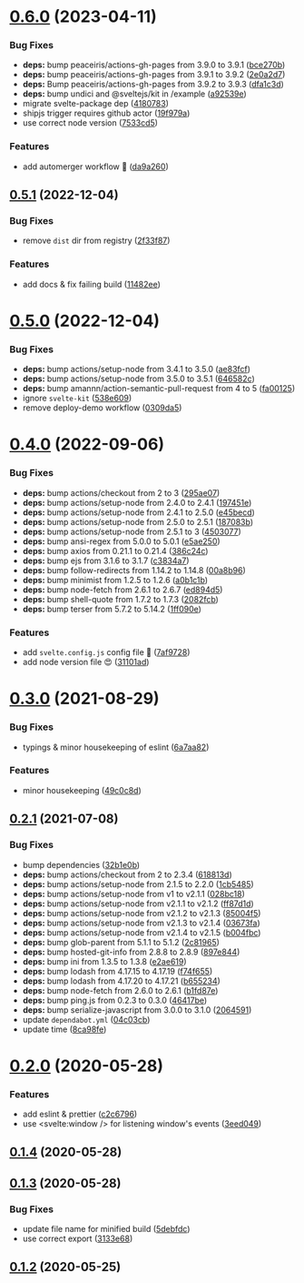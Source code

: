 # [0.6.0](https://github.com/vinayakkulkarni/s-offline/compare/v0.5.1...v0.6.0) (2023-04-11)


### Bug Fixes

* **deps:** bump peaceiris/actions-gh-pages from 3.9.0 to 3.9.1 ([bce270b](https://github.com/vinayakkulkarni/s-offline/commit/bce270bd3986a79627b4aee4f8a1027fcf8aecc5))
* **deps:** bump peaceiris/actions-gh-pages from 3.9.1 to 3.9.2 ([2e0a2d7](https://github.com/vinayakkulkarni/s-offline/commit/2e0a2d7c2e5c9b3e0b37ff34e11493def33159f8))
* **deps:** Bump peaceiris/actions-gh-pages from 3.9.2 to 3.9.3 ([dfa1c3d](https://github.com/vinayakkulkarni/s-offline/commit/dfa1c3db600dd644a8b27f95db4c71f56bf06e2c))
* **deps:** bump undici and @sveltejs/kit in /example ([a92539e](https://github.com/vinayakkulkarni/s-offline/commit/a92539e3318e955bbfc7a3fcab1d68ce1060fec3))
* migrate svelte-package dep ([4180783](https://github.com/vinayakkulkarni/s-offline/commit/4180783d5c628b7b9919b15724398a575e33f6c6))
* shipjs trigger requires github actor ([19f979a](https://github.com/vinayakkulkarni/s-offline/commit/19f979aac94678cf5c54128793ab19e8d523c722))
* use correct node version ([7533cd5](https://github.com/vinayakkulkarni/s-offline/commit/7533cd58c1f156015da56534bbee820dc9c41533))


### Features

* add automerger workflow 🎉 ([da9a260](https://github.com/vinayakkulkarni/s-offline/commit/da9a260ccaadf2374f99634515a50e5384cc9077))



## [0.5.1](https://github.com/vinayakkulkarni/s-offline/compare/v0.5.0...v0.5.1) (2022-12-04)


### Bug Fixes

* remove `dist` dir from registry ([2f33f87](https://github.com/vinayakkulkarni/s-offline/commit/2f33f8744d6f7b8b709d6040042134bd24956c45))


### Features

* add docs & fix failing build ([11482ee](https://github.com/vinayakkulkarni/s-offline/commit/11482ee1ba31aed86040979484c0fc0a74bfabda))



# [0.5.0](https://github.com/vinayakkulkarni/s-offline/compare/v0.4.0...v0.5.0) (2022-12-04)


### Bug Fixes

* **deps:** bump actions/setup-node from 3.4.1 to 3.5.0 ([ae83fcf](https://github.com/vinayakkulkarni/s-offline/commit/ae83fcff5007d8cf30641b9a5d7aefb91b5b0dee))
* **deps:** bump actions/setup-node from 3.5.0 to 3.5.1 ([646582c](https://github.com/vinayakkulkarni/s-offline/commit/646582c1bd60254a1883f1b44ac03d9559e9904c))
* **deps:** bump amannn/action-semantic-pull-request from 4 to 5 ([fa00125](https://github.com/vinayakkulkarni/s-offline/commit/fa00125c6a5cc55be4dab17e234310dd3f899309))
* ignore `svelte-kit` ([538e609](https://github.com/vinayakkulkarni/s-offline/commit/538e60939729f12846d197e5442c90d8abcd39e2))
* remove deploy-demo workflow ([0309da5](https://github.com/vinayakkulkarni/s-offline/commit/0309da59db74a5b9e00c413b83c164ca6297f152))



# [0.4.0](https://github.com/vinayakkulkarni/s-offline/compare/v0.3.0...v0.4.0) (2022-09-06)


### Bug Fixes

* **deps:** bump actions/checkout from 2 to 3 ([295ae07](https://github.com/vinayakkulkarni/s-offline/commit/295ae078e59c5e8d4956ec9cf9be61b189d72be4))
* **deps:** bump actions/setup-node from 2.4.0 to 2.4.1 ([197451e](https://github.com/vinayakkulkarni/s-offline/commit/197451eb87bd0f57d700215808287d4a20527901))
* **deps:** bump actions/setup-node from 2.4.1 to 2.5.0 ([e45becd](https://github.com/vinayakkulkarni/s-offline/commit/e45becd1bd322fe48e34e4fa77398df50d1b0134))
* **deps:** bump actions/setup-node from 2.5.0 to 2.5.1 ([187083b](https://github.com/vinayakkulkarni/s-offline/commit/187083bae4733c56c0dffe80ce183324ece76a8e))
* **deps:** bump actions/setup-node from 2.5.1 to 3 ([4503077](https://github.com/vinayakkulkarni/s-offline/commit/450307730b037f24b79eef6d72e4f4b239cb3cbf))
* **deps:** bump ansi-regex from 5.0.0 to 5.0.1 ([e5ae250](https://github.com/vinayakkulkarni/s-offline/commit/e5ae2500b6c8ad6bb2cb8e41afa853c8105cfd2d))
* **deps:** bump axios from 0.21.1 to 0.21.4 ([386c24c](https://github.com/vinayakkulkarni/s-offline/commit/386c24c9ef1a33412e4c86d9b048ea55bf9ea846))
* **deps:** bump ejs from 3.1.6 to 3.1.7 ([c3834a7](https://github.com/vinayakkulkarni/s-offline/commit/c3834a73755c8903050a6bbd3c5410457fbe0053))
* **deps:** bump follow-redirects from 1.14.2 to 1.14.8 ([00a8b96](https://github.com/vinayakkulkarni/s-offline/commit/00a8b96409cf983f2fc4e63844b45e6b7669f0d5))
* **deps:** bump minimist from 1.2.5 to 1.2.6 ([a0b1c1b](https://github.com/vinayakkulkarni/s-offline/commit/a0b1c1b5d81f0d2ba1aafe7babf77d7b284c0022))
* **deps:** bump node-fetch from 2.6.1 to 2.6.7 ([ed894d5](https://github.com/vinayakkulkarni/s-offline/commit/ed894d5f47ae8372cfd9186d437b2f45325107ad))
* **deps:** bump shell-quote from 1.7.2 to 1.7.3 ([2082fcb](https://github.com/vinayakkulkarni/s-offline/commit/2082fcb3a2c1d2ecde6cd1f9acc1f7c612572845))
* **deps:** bump terser from 5.7.2 to 5.14.2 ([1ff090e](https://github.com/vinayakkulkarni/s-offline/commit/1ff090e39b622cba8c5e87a45319da1fb4f3ea25))


### Features

* add `svelte.config.js` config file 🚨 ([7af9728](https://github.com/vinayakkulkarni/s-offline/commit/7af972888bce3da28c5671e14a0f2acff67a56a9))
* add node version file 😍 ([31101ad](https://github.com/vinayakkulkarni/s-offline/commit/31101ad011591b477de227c57f670723d03487af))



# [0.3.0](https://github.com/vinayakkulkarni/s-offline/compare/v0.2.1...v0.3.0) (2021-08-29)


### Bug Fixes

* typings & minor housekeeping of eslint ([6a7aa82](https://github.com/vinayakkulkarni/s-offline/commit/6a7aa82a641b14be4db5236baea92c13bbe4ab00))


### Features

* minor housekeeping ([49c0c8d](https://github.com/vinayakkulkarni/s-offline/commit/49c0c8d1eb3617957fbf7509108b4ad1646af11f))



## [0.2.1](https://github.com/vinayakkulkarni/s-offline/compare/v0.2.0...v0.2.1) (2021-07-08)


### Bug Fixes

* bump dependencies ([32b1e0b](https://github.com/vinayakkulkarni/s-offline/commit/32b1e0b9dc70f356068924581e4bd3d51dcdf85b))
* **deps:** bump actions/checkout from 2 to 2.3.4 ([618813d](https://github.com/vinayakkulkarni/s-offline/commit/618813d62d0d35eb99dd2451ab87a25ea165793e))
* **deps:** bump actions/setup-node from 2.1.5 to 2.2.0 ([1cb5485](https://github.com/vinayakkulkarni/s-offline/commit/1cb5485e397960bb777162a46b8e31531e762d10))
* **deps:** bump actions/setup-node from v1 to v2.1.1 ([028bc18](https://github.com/vinayakkulkarni/s-offline/commit/028bc18216acc098a334d2b2fedea8f46271d45b))
* **deps:** bump actions/setup-node from v2.1.1 to v2.1.2 ([ff87d1d](https://github.com/vinayakkulkarni/s-offline/commit/ff87d1db291905a8d4d0badcfd34a64868693331))
* **deps:** bump actions/setup-node from v2.1.2 to v2.1.3 ([85004f5](https://github.com/vinayakkulkarni/s-offline/commit/85004f58d1567d0516e37a8c3abada20aae4ae7b))
* **deps:** bump actions/setup-node from v2.1.3 to v2.1.4 ([03673fa](https://github.com/vinayakkulkarni/s-offline/commit/03673fabdddb225996744bee5711cc1fe344556a))
* **deps:** bump actions/setup-node from v2.1.4 to v2.1.5 ([b004fbc](https://github.com/vinayakkulkarni/s-offline/commit/b004fbcdf1e30d69e6cd2a89bea43c7cd7eb4349))
* **deps:** bump glob-parent from 5.1.1 to 5.1.2 ([2c81965](https://github.com/vinayakkulkarni/s-offline/commit/2c81965a69e31b306770453211efbd4007f55a60))
* **deps:** bump hosted-git-info from 2.8.8 to 2.8.9 ([897e844](https://github.com/vinayakkulkarni/s-offline/commit/897e8440df3b1837a20e4b27e9beaa8798de47bb))
* **deps:** bump ini from 1.3.5 to 1.3.8 ([e2ae619](https://github.com/vinayakkulkarni/s-offline/commit/e2ae619c18df84b1246510997866bb0a50d79e1a))
* **deps:** bump lodash from 4.17.15 to 4.17.19 ([f74f655](https://github.com/vinayakkulkarni/s-offline/commit/f74f65504a06aa09592151be2433dae6e974bd85))
* **deps:** bump lodash from 4.17.20 to 4.17.21 ([b655234](https://github.com/vinayakkulkarni/s-offline/commit/b6552349b4b184164f77b5091276ff3244766003))
* **deps:** bump node-fetch from 2.6.0 to 2.6.1 ([b1fd87e](https://github.com/vinayakkulkarni/s-offline/commit/b1fd87e1dd43a5da48ce03b28bb32fe2edfddb50))
* **deps:** bump ping.js from 0.2.3 to 0.3.0 ([46417be](https://github.com/vinayakkulkarni/s-offline/commit/46417bee074df55f587f56fa3b47e3dbaf1a29c2))
* **deps:** bump serialize-javascript from 3.0.0 to 3.1.0 ([2064591](https://github.com/vinayakkulkarni/s-offline/commit/2064591daf788990c9c4498d0fdf253673364973))
* update `dependabot.yml` ([04c03cb](https://github.com/vinayakkulkarni/s-offline/commit/04c03cb4f43925c54a5f4e8d19c6fc3e9e722fb7))
* update time ([8ca98fe](https://github.com/vinayakkulkarni/s-offline/commit/8ca98fee85548ef5dd8a469755f05e211d11e54b))



<a name="0.2.0"></a>
# [0.2.0](https://github.com/vinayakkulkarni/s-offline/compare/v0.1.4...v0.2.0) (2020-05-28)


### Features

* add eslint & prettier ([c2c6796](https://github.com/vinayakkulkarni/s-offline/commit/c2c6796))
* use <svelte:window /> for listening window's events ([3eed049](https://github.com/vinayakkulkarni/s-offline/commit/3eed049))



<a name="0.1.4"></a>
## [0.1.4](https://github.com/vinayakkulkarni/s-offline/compare/v0.1.3...v0.1.4) (2020-05-28)



<a name="0.1.3"></a>
## [0.1.3](https://github.com/vinayakkulkarni/s-offline/compare/v0.1.2...v0.1.3) (2020-05-28)


### Bug Fixes

* update file name for minified build ([5debfdc](https://github.com/vinayakkulkarni/s-offline/commit/5debfdc))
* use correct export ([3133e68](https://github.com/vinayakkulkarni/s-offline/commit/3133e68))



<a name="0.1.2"></a>
## [0.1.2](https://github.com/vinayakkulkarni/s-offline/compare/v0.1.1...v0.1.2) (2020-05-25)



